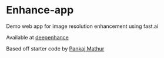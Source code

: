 # Enhance-app
Demo web app for image resolution enhancement using fast.ai

Available at [deepenhance](http://www.deepenhance.im/)

Based off starter code by [Pankaj Mathur](https://github.com/pankymathur/fastai-vision-app)
